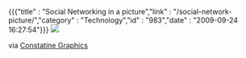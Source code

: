 {{{"title" : "Social Networking in a picture","link" : "/social-network-picture/","category" : "Technology","id" : "983","date" : "2009-09-24 16:27:54"}}}
![](http://27.media.tumblr.com/tumblr_kqhsuiehLj1qzbi86o1_500.jpg)

via [Constatine Graphics](http://www.flickr.com/photos/constantine-graphics/3859971253/)